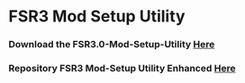 # FSR3 Mod Setup Utility
### Download the FSR3.0-Mod-Setup-Utility [Here](https://sharemods.com/g2dt4hk4ormp/FSR3_v2.9.1.rar.html)<br/>

### Repository FSR3 Mod-Setup Utility Enhanced [Here](https://github.com/P4TOLINO06/FSR3-Mod-Setup-Utility-Enhanced)